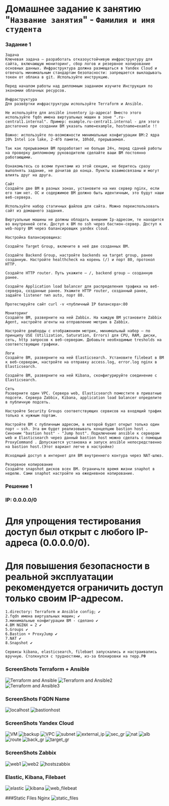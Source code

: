 # Домашнее задание к занятию "`Название занятия`" - `Фамилия и имя студента`


### Задание 1
```
Задача
Ключевая задача — разработать отказоустойчивую инфраструктуру для сайта, включающую мониторинг, сбор логов и резервное копирование основных данных. Инфраструктура должна размещаться в Yandex Cloud и отвечать минимальным стандартам безопасности: запрещается выкладывать токен от облака в git. Используйте инструкцию.

Перед началом работы над дипломным заданием изучите Инструкция по экономии облачных ресурсов.

Инфраструктура
Для развёртки инфраструктуры используйте Terraform и Ansible.

Не используйте для ansible inventory ip-адреса! Вместо этого используйте fqdn имена виртуальных машин в зоне ".ru-central1.internal". Пример: example.ru-central1.internal - для этого достаточно при создании ВМ указать name=example, hostname=examle !!

Важно: используйте по-возможности минимальные конфигурации ВМ:2 ядра 20% Intel ice lake, 2-4Гб памяти, 10hdd, прерываемая.

Так как прерываемая ВМ проработает не больше 24ч, перед сдачей работы на проверку дипломному руководителю сделайте ваши ВМ постоянно работающими.

Ознакомьтесь со всеми пунктами из этой секции, не беритесь сразу выполнять задание, не дочитав до конца. Пункты взаимосвязаны и могут влиять друг на друга.

Сайт
Создайте две ВМ в разных зонах, установите на них сервер nginx, если его там нет. ОС и содержимое ВМ должно быть идентичным, это будут наши веб-сервера.

Используйте набор статичных файлов для сайта. Можно переиспользовать сайт из домашнего задания.

Виртуальные машины не должны обладать внешним Ip-адресом, те находится во внутренней сети. Доступ к ВМ по ssh через бастион-сервер. Доступ к web-порту ВМ через балансировщик yandex cloud.

Настройка балансировщика:

Создайте Target Group, включите в неё две созданных ВМ.

Создайте Backend Group, настройте backends на target group, ранее созданную. Настройте healthcheck на корень (/) и порт 80, протокол HTTP.

Создайте HTTP router. Путь укажите — /, backend group — созданную ранее.

Создайте Application load balancer для распределения трафика на веб-сервера, созданные ранее. Укажите HTTP router, созданный ранее, задайте listener тип auto, порт 80.

Протестируйте сайт curl -v <публичный IP балансера>:80

Мониторинг
Создайте ВМ, разверните на ней Zabbix. На каждую ВМ установите Zabbix Agent, настройте агенты на отправление метрик в Zabbix.

Настройте дешборды с отображением метрик, минимальный набор — по принципу USE (Utilization, Saturation, Errors) для CPU, RAM, диски, сеть, http запросов к веб-серверам. Добавьте необходимые tresholds на соответствующие графики.

Логи
Cоздайте ВМ, разверните на ней Elasticsearch. Установите filebeat в ВМ к веб-серверам, настройте на отправку access.log, error.log nginx в Elasticsearch.

Создайте ВМ, разверните на ней Kibana, сконфигурируйте соединение с Elasticsearch.

Сеть
Разверните один VPC. Сервера web, Elasticsearch поместите в приватные подсети. Сервера Zabbix, Kibana, application load balancer определите в публичную подсеть.

Настройте Security Groups соответствующих сервисов на входящий трафик только к нужным портам.

Настройте ВМ с публичным адресом, в которой будет открыт только один порт — ssh. Эта вм будет реализовывать концепцию bastion host . Синоним "bastion host" - "Jump host". Подключение ansible к серверам web и Elasticsearch через данный bastion host можно сделать с помощью ProxyCommand . Допускается установка и запуск ansible непосредственно на bastion host.(Этот вариант легче в настройке)

Исходящий доступ в интернет для ВМ внутреннего контура через NAT-шлюз.

Резервное копирование
Создайте snapshot дисков всех ВМ. Ограничьте время жизни snaphot в неделю. Сами snaphot настройте на ежедневное копирование.
```

### Решение 1

### IP: 0.0.0.0/0
# Для упрощения тестирования доступ был открыт с любого IP-адреса (0.0.0.0/0).
# Для повышения безопасности в реальной эксплуатации рекомендуется ограничить доступ только своим IP-адресом.

```
1.directory: Terraform и Ansible config; ✔ 
2.fqdn имена виртуальных машин; ✔
3.минимальные конфигурации ВМ - сделано ✔
4.BM NGINX = 2 ✔
5.Groups ✔
6.Bastion + ProxyJump ✔
7.NAT ✔
8.Snapshot ✔
```

```
Сервисы kibana, elasticsearch, filebaet запускались и настраивались вручную. Столкнулся с трудностями, из-за блокировки на терр.РФ
```


### ScreenShots Terraform + Ansible
![Terraform and Ansible](ansible+terraform.jpg)
![Terraform and Ansible2](ansi+terr.jpg)
![Terraform and Ansible3](ans+terr.jpg)

### ScreenShots FQDN Name
![localhost](localfqdn.jpg)
![bastionhost](bastionfqdn.jpg)

### ScreenShots Yandex Cloud
![VM](VM.jpg)
![backup](backup.jpg)
![VPC](VPC.jpg)
![subnet](subnet.jpg)
![external_ip](external_ip.jpg)
![sec_gr](sec_gr.jpg)
![nat](nat.jpg)
![alb](alb.jpg)
![route](route.jpg)
![back_gr](back_gr.jpg)
![target_gr](target_gr.jpg)

### ScreenShots Zabbix
![web1](web1.jpg)
![web2](web2.jpg)
![hostszabbix](hostszabb.jpg)

### Elastic, Kibana, Filebaet
![elastic](elastic.jpg)
![kibana](kibana.jpg)
![web_filebeat](web_filebeat.jpg)

###Static Files Nginx
![static_files](static_files.jpg)
